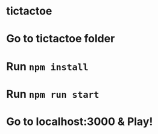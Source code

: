 # tictactoe

# Go to tictactoe folder
# Run `npm install`
# Run `npm run start`
# Go to localhost:3000 & Play!
